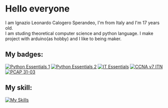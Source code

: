 <h1> Hello everyone </h1>
<p>I am Ignazio Leonardo Calogero Sperandeo, I'm from Italy and I'm 17 years old. <br>
I am studing theoretical computer science and python language. I make project with arduino(as hobby) and I like to being maker.
</p>
<h2> My badges: </h2>



[![Python Essentials 1](https://images.credly.com/size/340x100/images/68c0b94d-f6ac-40b1-a0e0-921439eb092e/image.png)](https://www.credly.com/badges/d5c81272-ece6-4ac0-8c71-b2dd02c1c80f/public_url) [![Python Essentials 2](https://images.credly.com/size/340x100/images/3f802526-7274-4230-91ab-f6d1a35340e6/image.png)]([https://www.credly.com/badges/d5c81272-ece6-4ac0-8c71-b2dd02c1c80f/public_url](https://www.credly.com/badges/d5c81272-ece6-4ac0-8c71-b2dd02c1c80f/public_url)) [![IT Essentials](https://images.credly.com/size/340x100/images/04e8034c-81f5-4f7f-ab23-e8b428c31ce9/ITE.png)]([https://www.credly.com/badges/9c24a925-9e60-428f-a8fa-1f4572c8c41f/public_url) [![CCNA v7 ITN](https://images.credly.com/size/340x100/images/70d71df5-f3dc-4380-9b9d-f22513a70417/CCNAITN__1_.png)]([https://www.credly.com/earner/earned/badge/86fcdc36-afd2-478d-95cc-1d4e7f724a1b]) [![PCAP 31-03](https://images.credly.com/size/340x100/images/4e248e82-9e87-4a63-9263-250fafe5fb1f/image.png)]([https://www.credly.com/earner/earned/badge/f7186799-93e7-42f3-85ef-996e4240d9bf]) 


<h2>My skill: </h2>

[![My Skills](https://skillicons.dev/icons?i=python,c,cpp,java,arduino,linux,cmd)](https://skillicons.dev)
